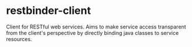# restbinder-client
Client for RESTful web services. Aims to make service access transparent from the client's perspective by directly binding java classes to service resources.
